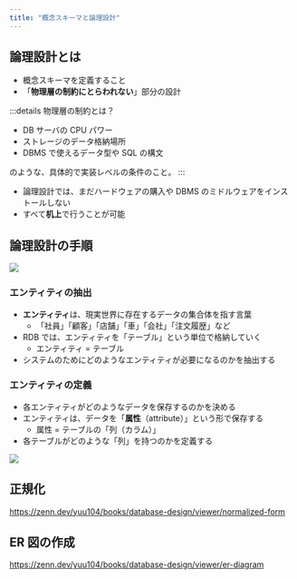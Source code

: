 ```yaml
---
title: "概念スキーマと論理設計"
---
```


## 論理設計とは

- 概念スキーマを定義すること
- 「**物理層の制約にとらわれない**」部分の設計

:::details 物理層の制約とは？

- DB サーバの CPU パワー
- ストレージのデータ格納場所
- DBMS で使えるデータ型や SQL の構文

のような、具体的で実装レベルの条件のこと。
:::

- 論理設計では、まだハードウェアの購入や DBMS のミドルウェアをインストールしない
- すべて**机上**で行うことが可能

## 論理設計の手順

![](https://storage.googleapis.com/zenn-user-upload/67365d0954d1-20230916.png)

### エンティティの抽出

- **エンティティ**は、現実世界に存在するデータの集合体を指す言葉
  - 「社員」「顧客」「店舗」「車」「会社」「注文履歴」など
- RDB では、エンティティを「テーブル」という単位で格納していく
  - エンティティ = テーブル
- システムのためにどのようなエンティティが必要になるのかを抽出する

### エンティティの定義

- 各エンティティがどのようなデータを保存するのかを決める
- エンティティは、データを「**属性**（attribute）」という形で保存する
  - 属性 = テーブルの「列（カラム）」
- 各テーブルがどのような「列」を持つのかを定義する

![](https://storage.googleapis.com/zenn-user-upload/2711ef961cbb-20230916.png)

## 正規化

https://zenn.dev/yuu104/books/database-design/viewer/normalized-form

## ER 図の作成

https://zenn.dev/yuu104/books/database-design/viewer/er-diagram
